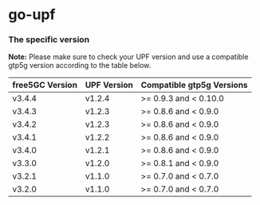 # go-upf
### The specific version
**Note:** Please make sure to check your UPF version and use a compatible gtp5g version according to the table below.

|free5GC Version| UPF Version | Compatible gtp5g Versions |
|-----------------|-----------------|--------------------------|
|v3.4.4| v1.2.4 | >= 0.9.3 and < 0.10.0 |
|v3.4.3| v1.2.3 | >= 0.8.6 and < 0.9.0 |
|v3.4.2| v1.2.3 | >= 0.8.6 and < 0.9.0 |
|v3.4.1| v1.2.2 | >= 0.8.6 and < 0.9.0 |
|v3.4.0| v1.2.1 | >= 0.8.6 and < 0.9.0 |
|v3.3.0| v1.2.0 | >= 0.8.1 and < 0.9.0 |
|v3.2.1| v1.1.0 | >= 0.7.0 and < 0.7.0 |
|v3.2.0| v1.1.0 | >= 0.7.0 and < 0.7.0 |
